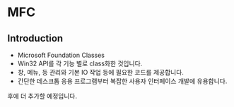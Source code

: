 # MFC

## Introduction

* Microsoft Foundation Classes
* Win32 API를 각 기능 별로 class화한 것입니다.
* 창, 메뉴, 등 관리와 기본 IO 작업 등에 필요한 코드를 제공합니다.
* 간단한 데스크톱 응용 프로그램부터 복잡한 사용자 인터페이스 개발에 유용합니다.

후에 더 추가할 예정입니다.

